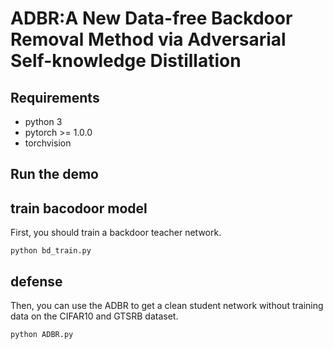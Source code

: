 # ADBR:A New Data-free Backdoor Removal Method via Adversarial Self-knowledge Distillation

## Requirements
- python 3
- pytorch >= 1.0.0
- torchvision

## Run the demo
## train bacodoor model
First, you should train a backdoor teacher network.
```shell
python bd_train.py
```
## defense
Then, you can use the ADBR to get a clean student network without training data on the CIFAR10 and GTSRB dataset.
```shell
python ADBR.py 
```
